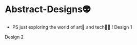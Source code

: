 # Abstract-Designs👽
 + PS just exploring the world of art🎨 and tech👩‍💻 !
 Design 1
 
 
 
 
 
 
 
 Design 2 
